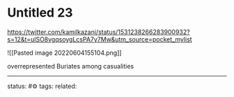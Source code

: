 # Untitled 23
https://twitter.com/kamilkazani/status/1531238266283900932?s=12&t=ulSO8vgqsoygLcsPA7y7Mw&utm_source=pocket_mylist

![[Pasted image 20220604155104.png]]

overrepresented Buriates among casualities

---
status: #⚙️ 
tags: 
related: 
